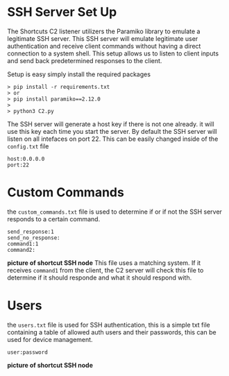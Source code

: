 # SSH Server Set Up

The Shortcuts C2 listener utilizers the Paramiko library to emulate a legitimate SSH server. This SSH server will emulate legitimate user authentication and receive client commands without having a direct connection to a system shell. This setup allows us to listen to client inputs and send back predetermined responses to the client. 

Setup is easy simply install the required packages 
```
> pip install -r requirements.txt
> or
> pip install paramiko==2.12.0
>
> python3 C2.py
```
The SSH server will generate a host key if there is not one already. it will use this key each time you start the server. By default the SSH server will listen on all intefaces on port 22. This can be easily changed inside of the `config.txt` file
```
host:0.0.0.0
port:22
```
# Custom Commands

the `custom_commands.txt` file is used to determine if or if not the SSH server responds to a certain command. 

```
send_response:1
send_no_response:
command1:1
command2:
```
**picture of shortcut SSH node**
This file uses a matching system. If it receives `command1` from the client, the C2 server will check this file to determine if it should responde and what it should respond with. 

# Users 

the `users.txt` file is used for SSH authentication, this is a simple txt file containing a table of allowed auth users and their passwords, this can be used for device management. 
```
user:password
```
**picture of shortcut SSH node**

